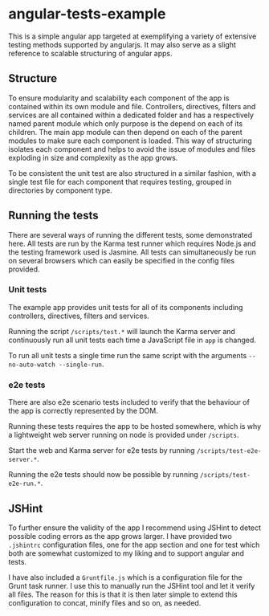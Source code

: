 # angular-tests-example

This is a simple angular app targeted at exemplifying a variety of extensive testing methods supported by angularjs.
It may also serve as a slight reference to scalable structuring of angular apps.

## Structure

To ensure modularity and scalability each component of the app is contained within its own module and file.
Controllers, directives, filters and services are all contained within a dedicated folder and has a respectively named
parent module which only purpose is the depend on each of its children. The main app module can then depend on each
of the parent modules to make sure each component is loaded. This way of structuring isolates each component and
helps to avoid the issue of modules and files exploding in size and complexity as the app grows.

To be consistent the unit test are also structured in a similar fashion, with a single test file for each component
that requires testing, grouped in directories by component type.

## Running the tests

There are several ways of running the different tests, some demonstrated here. All tests are run by the Karma
test runner which requires Node.js and the testing framework used is Jasmine.
All tests can simultaneously be run on several browsers which can easily be specified in the config files provided.

### Unit tests

The example app provides unit tests for all of its components including controllers, directives, filters and services.

Running the script `/scripts/test.*` will launch the Karma server and continuously run all unit tests each time a
JavaScript file in `app` is changed.

To run all unit tests a single time run the same script with the arguments `--no-auto-watch --single-run`.

### e2e tests

There are also e2e scenario tests included to verify that the behaviour of the app is correctly represented by the DOM.

Running these tests requires the app to be hosted somewhere, which is why a lightweight web server running on node
is provided under `/scripts`.

Start the web and Karma server for e2e tests by running `/scripts/test-e2e-server.*`.

Running the e2e tests should now be possible by running `/scripts/test-e2e-run.*`.

## JSHint

To further ensure the validity of the app I recommend using JSHint to detect possible coding errors as the app grows
larger. I have provided two `.jshintrc` configuration  files, one for the app section and one for test which both are
somewhat customized to my liking and to support angular and tests.

I have also included a `Gruntfile.js` which is a configuration file for the Grunt task runner. I use this to manually
run the JSHint tool and let it verify all files. The reason for this is that it is then later simple to extend this
configuration to concat, minify files and so on, as needed.